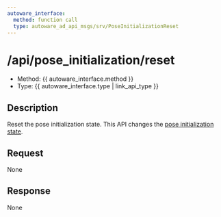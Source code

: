 ```yaml
---
autoware_interface:
  method: function call
  type: autoware_ad_api_msgs/srv/PoseInitializationReset
---
```


# /api/pose_initialization/reset

- Method: {{ autoware_interface.method }}
- Type: {{ autoware_interface.type | link_api_type }}

## Description

Reset the pose initialization state. This API changes the [pose initialization state](../../../features/pose-initialization-state.md).

## Request

None

## Response

None
